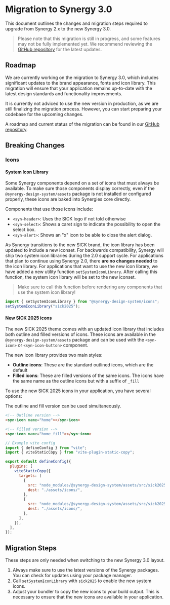 # Migration to Synergy 3.0

This document outlines the changes and migration steps required to upgrade from Synergy 2.x to the new Synergy 3.0.

> Please note that this migration is still in progress, and some features may not be fully implemented yet. We recommend reviewing the [GitHub repository](https://github.com/orgs/synergy-design-system/projects/2/views/37) for the latest updates.

## Roadmap

We are currently working on the migration to Synergy 3.0, which includes significant updates to the brand appearance, fonts and icon library.
This migration will ensure that your application remains up-to-date with the latest design standards and functionality improvements.

It is currently not adviced to use the new version in production, as we are still finalizing the migration process.
However, you can start preparing your codebase for the upcoming changes.

A roadmap and current status of the migration can be found in our [GitHub repository](https://github.com/orgs/synergy-design-system/projects/2/views/37).

## Breaking Changes

### Icons

#### System Icon Library

Some Synergy components depend on a set of icons that must always be available. To make sure those components display correctly, even if the `@synergy-design-system/assets` package is not installed or configured properly, these icons are baked into Synergies core directly.

Components that use those icons include:

- `<syn-header>`: Uses the SICK logo if not told otherwise
- `<syn-select>`: Shows a caret sign to indicate the possibility to open the select box.
- `<syn-alert>`: Shows an "x" icon to be able to close the alert dialog.

As Synergy transitions to the new SICK brand, the icon library has been updated to include a new iconset.
For backwards compatibility, Synergy will ship two system icon libraries during the 2.0 support cycle.
For applications that plan to continue using Synergy 2.0, there **are no changes needed** to the icon library.
For applications that want to use the new icon library, we have added a new utility function `setSystemIconLibrary`.
After calling this function, the system icon library will be set to the new iconset.

> Make sure to call this function before rendering any components that use the system icon library!

```javascript
import { setSystemIconLibrary } from "@synergy-design-system/icons";
setSystemIconLibrary("sick2025");
```

#### New SICK 2025 icons

The new SICK 2025 theme comes with an updated icon library that includes both outline and filled versions of icons. These icons are available in the `@synergy-design-system/assets` package and can be used with the `<syn-icon>` or `<syn-icon-button>` component.

The new icon library provides two main styles:

- **Outline icons**: These are the standard outlined icons, which are the default
- **Filled icons**: These are filled versions of the same icons. The icons have the same name as the outline icons but with a suffix of `_fill`

To use the new SICK 2025 icons in your application, you have several options:

The outline and fill version can be used simultaneously.

```html
<!-- Outline version -->
<syn-icon name="home"></syn-icon>

<!-- Filled version -->
<syn-icon name="home_fill"></syn-icon>
```

```javascript
// Example vite config
import { defineConfig } from "vite";
import { viteStaticCopy } from "vite-plugin-static-copy";

export default defineConfig({
  plugins: [
    viteStaticCopy({
      targets: [
        {
          src: "node_modules/@synergy-design-system/assets/src/sick2025/outline/*",
          dest: "./assets/icons/",
        },
        {
          src: "node_modules/@synergy-design-system/assets/src/sick2025/fill/*",
          dest: "./assets/icons/",
        },
      ],
    }),
  ],
});
```

## Migration Steps

These steps are only needed when switching to the new Synergy 3.0 layout.

1. Always make sure to use the latest versions of the Synergy packages. You can check for updates using your package manager.
2. Call `setSystemIconLibrary` with `sick2025` to enable the new system icons.
3. Adjust your bundler to copy the new icons to your build output. This is necessary to ensure that the new icons are available in your application.

